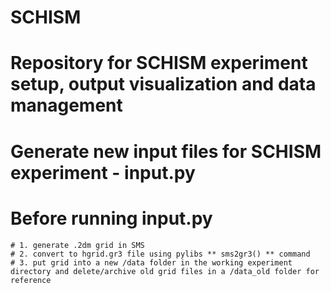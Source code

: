 # SCHISM
# Repository for SCHISM experiment setup, output visualization and data management

# Generate new input files for SCHISM experiment - input.py
# Before running input.py 
    # 1. generate .2dm grid in SMS
    # 2. convert to hgrid.gr3 file using pylibs ** sms2gr3() ** command
    # 3. put grid into a new /data folder in the working experiment directory and delete/archive old grid files in a /data_old folder for reference

